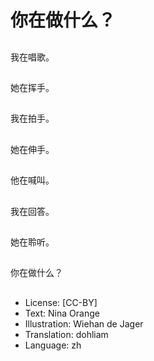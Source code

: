 # 你在做什么？

##
我在唱歌。

##
她在挥手。

##
我在拍手。

##
她在伸手。

##
他在喊叫。

##
我在回答。

##
她在聆听。

##
你在做什么？

##
* License: [CC-BY]
* Text: Nina Orange
* Illustration: Wiehan de Jager
* Translation: dohliam
* Language: zh
